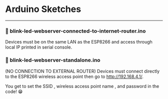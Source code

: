 # Arduino Sketches
____

###  :gem: blink-led-webserver-connected-to-internet-router.ino

  Devices must be on the same LAN as the ESP8266 and access through local IP printed in serial console.
  
### :gem: blink-led-webserver-standalone.ino
  
  (NO CONNECTION TO EXTERNAL ROUTER)
  Devices must connect directly to the ESP8266 wireless access point then go to http://192.168.4.1/. 
  
  You get to set the SSID , wireless access point name , and password in the code! :grin:
